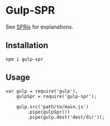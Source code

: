 # Gulp-SPR

See [SPRjs](https://www.npmjs.com/package/sprjs) for explanations.

## Installation

`npm i gulp-spr`

## Usage

    var gulp = require('gulp'),
        gulpSpr = require('gulp-spr');

        gulp.src('path/to/main.js')
            .pipe(gulpSpr())
            .pipe(gulp.dest('dest/dir'));